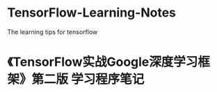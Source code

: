 # TensorFlow-Learning-Notes
The learning tips for tensorflow

# 《TensorFlow实战Google深度学习框架》第二版  学习程序笔记
